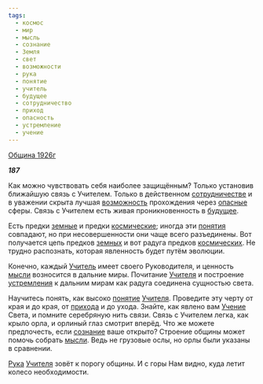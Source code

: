 ```yaml
---
tags:
  - космос
  - мир
  - мысль
  - сознание
  - Земля
  - свет
  - возможности
  - рука
  - понятие
  - учитель
  - будущее
  - сотрудничество
  - приход
  - опасность
  - устремление
  - учение
---
```

[Община 1926г](https://127.0.0.1:4002/agni/1926)

___187___

Как можно чувствовать себя наиболее защищённым? Только установив ближайшую связь с Учителем. Только в действенном [сотрудничестве](../../../tags/#сотрудничество) и в уважении скрыта лучшая [возможность](../../../tags/#возможности) прохождения через [опасные](../../../tags/#опасность) сферы. Связь с Учителем есть живая проникновенность в [будущее](../../../tags/#будущее).   

Есть предки [земные](../../../tags/#Земля) и предки [космические](../../../tags/#космос); иногда эти [понятия](../../../tags/#[понятие](../../../tags/#понятие)) совпадают, но при несовершенности они чаще всего разъединены. Вот получается цепь предков [земных](../../../tags/#Земля) и вот радуга предков [космических](../../../tags/#космос). Не трудно распознать, которая явленность будет путём эволюции.   

Конечно, каждый [Учитель](../../../tags/#учитель) имеет своего Руководителя, и ценность [мысли](../../../tags/#мысль) возносится в дальние миры. Почитание [Учителя](../../../tags/#учитель) и построение [устремления](../../../tags/#устремление) к дальним мирам как радуга соединена сущностью света.   

Научитесь понять, как высоко [понятие](../../../tags/#понятие) [Учителя](../../../tags/#учитель). Проведите эту черту от края и до края, от [прихода](../../../tags/#приход) и до ухода. Знайте, как явлено вам [Учение](../../../tags/#учение) Света, и помните серебряную нить связи. Связь с Учителем легка, как крыло орла, и орлиный глаз смотрит вперёд. Что же можете предпочесть, если [сознание](../../../tags/#сознание) ваше открыто? Строение общины может помочь собрать [мысли](../../../tags/#мысль). Ведь не грузовые ослы, но орлы были указаны в сравнении.   

[Рука](../../../tags/#рука) [Учителя](../../../tags/#учитель) зовёт к порогу общины. И с горы Нам видно, куда летит колесо необходимости.   

